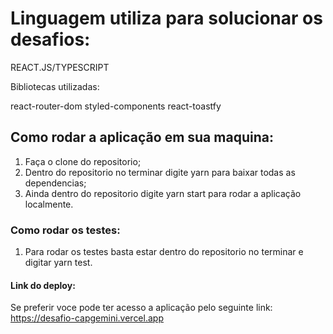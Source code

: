 # Linguagem utiliza para solucionar os desafios:

REACT.JS/TYPESCRIPT

Bibliotecas utilizadas:

react-router-dom
styled-components
react-toastfy

## Como rodar a aplicação em sua maquina:

1. Faça o clone do repositorio;
2. Dentro do repositorio no terminar digite yarn para baixar todas as dependencias;
3. Ainda dentro do repositorio digite yarn start para rodar a aplicação localmente.

### Como rodar os testes:

1. Para rodar os testes basta estar dentro do repositorio no terminar e digitar yarn test.

#### Link do deploy:

Se preferir voce pode ter acesso a aplicação pelo seguinte link: https://desafio-capgemini.vercel.app
